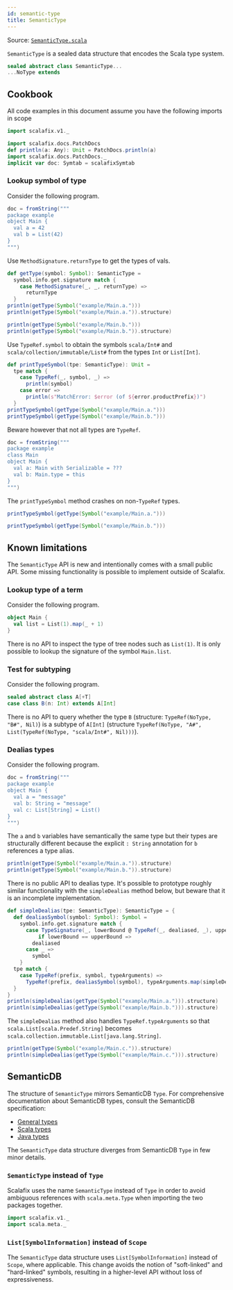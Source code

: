 ```yaml
---
id: semantic-type
title: SemanticType
---
```


Source:
<a href="https://scalameta.org/metabrowse/#/scalafix/scalafix-core/src/main/scala/scalafix/v1/SemanticType.scala" target="_blank">
<code>SemanticType.scala</code> </a>

`SemanticType` is a sealed data structure that encodes the Scala type system.

```scala mdoc:file:scalafix-core/src/main/scala/scalafix/v1/SemanticType.scala
sealed abstract class SemanticType...
...NoType extends
```

## Cookbook

All code examples in this document assume you have the following imports in
scope

```scala mdoc
import scalafix.v1._
```

```scala mdoc:passthrough
import scalafix.docs.PatchDocs
def println(a: Any): Unit = PatchDocs.println(a)
import scalafix.docs.PatchDocs._
implicit var doc: Symtab = scalafixSymtab
```

### Lookup symbol of type

Consider the following program.

```scala mdoc:passthrough
doc = fromString("""
package example
object Main {
  val a = 42
  val b = List(42)
}
""")
```

Use `MethodSignature.returnType` to get the types of vals.

```scala mdoc
def getType(symbol: Symbol): SemanticType =
  symbol.info.get.signature match {
    case MethodSignature(_, _, returnType) =>
      returnType
  }
println(getType(Symbol("example/Main.a.")))
println(getType(Symbol("example/Main.a.")).structure)

println(getType(Symbol("example/Main.b.")))
println(getType(Symbol("example/Main.b.")).structure)
```

Use `TypeRef.symbol` to obtain the symbols `scala/Int#` and
`scala/collection/immutable/List#` from the types `Int` or `List[Int]`.

```scala mdoc
def printTypeSymbol(tpe: SemanticType): Unit =
  tpe match {
    case TypeRef(_, symbol, _) =>
      println(symbol)
    case error =>
      println(s"MatchError: $error (of ${error.productPrefix})")
  }
printTypeSymbol(getType(Symbol("example/Main.a.")))
printTypeSymbol(getType(Symbol("example/Main.b.")))
```

Beware however that not all types are `TypeRef`.

```scala mdoc:passthrough
doc = fromString("""
package example
class Main
object Main {
  val a: Main with Serializable = ???
  val b: Main.type = this
}
""")
```

The `printTypeSymbol` method crashes on non-`TypeRef` types.

```scala mdoc
printTypeSymbol(getType(Symbol("example/Main.a.")))
```

```scala mdoc
printTypeSymbol(getType(Symbol("example/Main.b.")))
```

## Known limitations

The `SemanticType` API is new and intentionally comes with a small public API.
Some missing functionality is possible to implement outside of Scalafix.

### Lookup type of a term

Consider the following program.

```scala
object Main {
  val list = List(1).map(_ + 1)
}
```

There is no API to inspect the type of tree nodes such as `List(1)`. It is only
possible to lookup the signature of the symbol `Main.list`.

### Test for subtyping

Consider the following program.

```scala
sealed abstract class A[+T]
case class B(n: Int) extends A[Int]
```

There is no API to query whether the type `B` (structure:
`TypeRef(NoType, "B#", Nil)`) is a subtype of `A[Int]` (structure
`TypeRef(NoType, "A#", List(TypeRef(NoType, "scala/Int#", Nil)))`).

### Dealias types

Consider the following program.

```scala mdoc:passthrough
doc = fromString("""
package example
object Main {
  val a = "message"
  val b: String = "message"
  val c: List[String] = List()
}
""")
```

The `a` and `b` variables have semantically the same type but their types are
structurally different because the explicit `: String` annotation for `b`
references a type alias.

```scala mdoc
println(getType(Symbol("example/Main.a.")).structure)
println(getType(Symbol("example/Main.b.")).structure)
```

There is no public API to dealias type. It's possible to prototype roughly
similar functionality with the `simpleDealias` method below, but beware that it
is an incomplete implementation.

```scala mdoc
def simpleDealias(tpe: SemanticType): SemanticType = {
  def dealiasSymbol(symbol: Symbol): Symbol =
    symbol.info.get.signature match {
      case TypeSignature(_, lowerBound @ TypeRef(_, dealiased, _), upperBound)
          if lowerBound == upperBound =>
        dealiased
      case _ =>
        symbol
    }
  tpe match {
    case TypeRef(prefix, symbol, typeArguments) =>
      TypeRef(prefix, dealiasSymbol(symbol), typeArguments.map(simpleDealias))
  }
}
println(simpleDealias(getType(Symbol("example/Main.a."))).structure)
println(simpleDealias(getType(Symbol("example/Main.b."))).structure)
```

The `simpleDealias` method also handles `TypeRef.typeArguments` so that
`scala.List[scala.Predef.String]` becomes
`scala.collection.immutable.List[java.lang.String]`.

```scala mdoc
println(getType(Symbol("example/Main.c.")).structure)
println(simpleDealias(getType(Symbol("example/Main.c."))).structure)
```

## SemanticDB

The structure of `SemanticType` mirrors SemanticDB `Type`. For comprehensive
documentation about SemanticDB types, consult the SemanticDB specification:

- [General types](https://scalameta.org/docs/semanticdb/specification.html#type)
- [Scala types](https://scalameta.org/docs/semanticdb/specification.html#scala-type)
- [Java types](https://scalameta.org/docs/semanticdb/specification.html#java-type)

The `SemanticType` data structure diverges from SemanticDB `Type` in few minor
details.

### `SemanticType` instead of `Type`

Scalafix uses the name `SemanticType` instead of `Type` in order to avoid
ambiguous references with `scala.meta.Type` when importing the two packages
together.

```scala
import scalafix.v1._
import scala.meta._
```

### `List[SymbolInformation]` instead of `Scope`

The `SemanticType` data structure uses `List[SymbolInformation]` instead of
`Scope`, where applicable. This change avoids the notion of "soft-linked" and
"hard-linked" symbols, resulting in a higher-level API without loss of
expressiveness.
